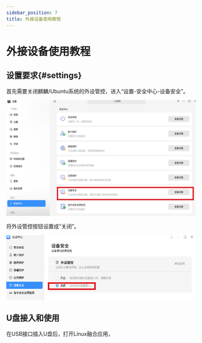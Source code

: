```yaml
---
sidebar_position: 7
title: 外接设备使用教程
---
```


# 外接设备使用教程

## 设置要求{#settings}

首先需要关闭麒麟/Ubuntu系统的外设管控，进入“设置-安全中心-设备安全”。

![device-control](./img/device-control.png)

将外设管控按钮设置成“关闭”。

![close-device-control](./img/close-device-control.png)

## U盘接入和使用

在USB接口插入U盘后，打开Linux融合应用，
